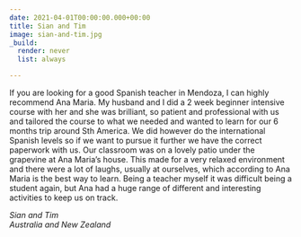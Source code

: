 ```yaml
---
date: 2021-04-01T00:00:00.000+00:00
title: Sian and Tim
image: sian-and-tim.jpg
_build:
  render: never
  list: always

---
```

If you are looking for a good Spanish teacher in Mendoza, I can highly recommend Ana Maria. My husband and I did a 2 week beginner intensive course with her and she was brilliant, so patient and professional with us and tailored the course to what we needed and wanted to learn for our 6 months trip around Sth America. We did however do the international Spanish levels so if we want to pursue it further we have the correct paperwork with us. Our classroom was on a lovely patio under the grapevine at Ana Maria’s house. This made for a very relaxed environment and there were a lot of laughs, usually at ourselves, which according to Ana Maria is the best way to learn. Being a teacher myself it was difficult being a student again, but Ana had a huge range of different and interesting activities to keep us on track.

_Sian and Tim_\
_Australia and New Zealand_
